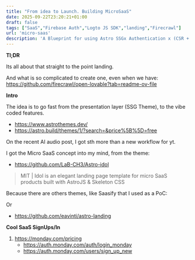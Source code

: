 ```yaml
---
title: "From idea to Launch. Building MicroSaaS"
date: 2025-09-22T23:20:21+01:00
draft: false
tags: ["SaaS","Firebase Auth","Logto JS SDK","landing","Firecrawl"]
url: 'micro-saas'
description: 'A Blueprint for using Astro SSGx Authentication x (CSR + WebApp Features) to launch fast'
---
```


**Tl;DR**

Its all about that straight to the point landing.

And what is so complicated to create one, even when we have: https://github.com/firecrawl/open-lovable?tab=readme-ov-file

**Intro**

The idea is to go fast from the presentation layer (SSG Theme), to the vibe coded features.

* https://www.astrothemes.dev/
* https://astro.build/themes/1/?search=&price%5B%5D=free


On the recent AI audio post, I got sth more than a new workflow for yt.

I got the Micro SaaS concept into my mind, from the theme:

* https://github.com/LaB-CH3/Astro-idol

> MIT | Idol is an elegant landing page template for micro SaaS products built with AstroJS & Skeleton CSS

Because there are others themes, like Saasify that I used as a PoC:

Or

* https://github.com/eavinti/astro-landing


**Cool SaaS SignUps/In**

1. https://monday.com/pricing
    * https://auth.monday.com/auth/login_monday
    * https://auth.monday.com/users/sign_up_new